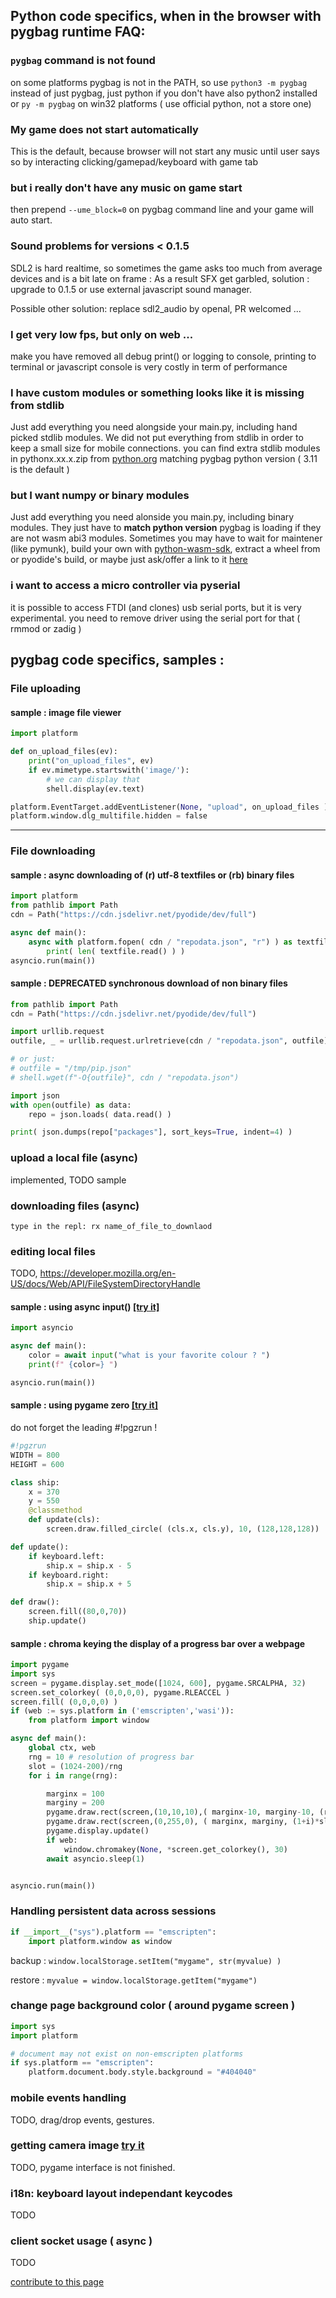 ## Python code specifics, when in the browser with pygbag runtime FAQ:

### `pygbag` command is not found
on some platforms pygbag is not in the PATH, so use `python3 -m pygbag` instead of just pygbag, 
just python if you don't have also python2 installed or `py -m pygbag` on win32 platforms ( use official python, not a store one)

### My game does not start automatically
This is the default, because browser will not start any music until user says so
by interacting clicking/gamepad/keyboard with game tab

### but i really don't have any music on game start
then prepend `--ume_block=0` on pygbag command line and your game will auto start.

### Sound problems for versions < 0.1.5
SDL2 is hard realtime, so sometimes the game asks too much from average devices and is a bit late on frame :
As a result SFX get garbled, solution : upgrade to 0.1.5 or use external javascript sound manager.

Possible other solution: replace sdl2_audio by openal, PR welcomed ...

### I get very low fps, but only on web ...
make you have removed all debug print() or logging to console, printing to terminal or javascript console is very costly 
in term of performance

### I have custom modules or something looks like it is missing from stdlib

Just add everything you need alongside your main.py, including hand picked stdlib modules.
We did not put everything from stdlib in order to keep a small size for mobile connections.
you can find extra stdlib modules in pythonx.xx.x.zip from [python.org](https://www.python.org/downloads/source/) matching pygbag python version ( 3.11 is the default )

### but I want numpy or binary modules

Just add everything you need alonside you main.py, including binary modules.
They just have to **match python version** pygbag is loading if they are not wasm abi3 modules.
Sometimes you may have to wait for maintener (like pymunk), build your own with [python-wasm-sdk](https://github.com/pygame-web/python-wasm-sdk), extract a wheel from or pyodide's build,  or maybe just ask/offer a link to it
[here](https://github.com/pygame-web/pygbag/issues/37)

### i want to access a micro controller via pyserial

it is possible to access FTDI (and clones) usb serial ports, but it is very experimental.
you need to remove driver using the serial port for that ( rmmod or zadig )


## pygbag code specifics, samples :


### File uploading
#### sample : image file viewer
```py
import platform

def on_upload_files(ev):
    print("on_upload_files", ev)
    if ev.mimetype.startswith('image/'):
        # we can display that
        shell.display(ev.text)

platform.EventTarget.addEventListener(None, "upload", on_upload_files )
platform.window.dlg_multifile.hidden = false
```

___

### File downloading

#### sample : async downloading of (r) utf-8 textfiles or (rb) binary files
```py
import platform
from pathlib import Path
cdn = Path("https://cdn.jsdelivr.net/pyodide/dev/full")

async def main():
    async with platform.fopen( cdn / "repodata.json", "r") ) as textfile:
        print( len( textfile.read() ) )
asyncio.run(main())
```


#### sample : DEPRECATED synchronous download of non binary files
```py
from pathlib import Path
cdn = Path("https://cdn.jsdelivr.net/pyodide/dev/full")

import urllib.request
outfile, _ = urllib.request.urlretrieve(cdn / "repodata.json", outfile)

# or just: 
# outfile = "/tmp/pip.json"
# shell.wget(f"-O{outfile}", cdn / "repodata.json")

import json
with open(outfile) as data:
    repo = json.loads( data.read() )

print( json.dumps(repo["packages"], sort_keys=True, indent=4) )
```

### upload a local file (async)

implemented, TODO sample

### downloading files (async)

```
type in the repl: rx name_of_file_to_downlaod
```

### editing local files 

TODO, https://developer.mozilla.org/en-US/docs/Web/API/FileSystemDirectoryHandle




#### sample : using async input() [[try it]](https://pygame-web.github.io/showroom/pypad_git.html#src/test_input.py)
```py
import asyncio

async def main():
    color = await input("what is your favorite colour ? ")
    print(f" {color=} ")

asyncio.run(main())
```


#### sample : using pygame zero [[try it]](https://pygame-web.github.io/showroom/pypad.html#src/test_pg0_0.py)
do not forget the leading #!pgzrun !
```py
#!pgzrun
WIDTH = 800
HEIGHT = 600

class ship:
    x = 370
    y = 550
    @classmethod
    def update(cls):
        screen.draw.filled_circle( (cls.x, cls.y), 10, (128,128,128))

def update():
    if keyboard.left:
        ship.x = ship.x - 5
    if keyboard.right:
        ship.x = ship.x + 5

def draw():
    screen.fill((80,0,70))
    ship.update()
```


#### sample : chroma keying the display of a progress bar over a webpage
```py
import pygame
import sys
screen = pygame.display.set_mode([1024, 600], pygame.SRCALPHA, 32)
screen.set_colorkey( (0,0,0,0), pygame.RLEACCEL )
screen.fill( (0,0,0,0) )
if (web := sys.platform in ('emscripten','wasi')):
    from platform import window

async def main():
    global ctx, web
    rng = 10 # resolution of progress bar
    slot = (1024-200)/rng
    for i in range(rng):

        marginx = 100
        marginy = 200
        pygame.draw.rect(screen,(10,10,10),( marginx-10, marginy-10, (rng*slot)+20, 110 ) )
        pygame.draw.rect(screen,(0,255,0), ( marginx, marginy, (1+i)*slot, 90) )
        pygame.display.update()
        if web:
            window.chromakey(None, *screen.get_colorkey(), 30)
        await asyncio.sleep(1)


asyncio.run(main())
```


### Handling persistent data across sessions
```py
if __import__("sys").platform == "emscripten":
    import platform.window as window
```
backup :
`window.localStorage.setItem("mygame", str(myvalue) )`

restore :
`myvalue = window.localStorage.getItem("mygame")`

### change page background color ( around pygame screen )
```py
import sys
import platform

# document may not exist on non-emscripten platforms
if sys.platform == "emscripten":    
    platform.document.body.style.background = "#404040"
```    
### mobile events handling 

TODO, drag/drop events, gestures.

### getting camera image [try it](http://pygame-web.github.io/showroom/pypad_git.html?-i#src/vidcap.py)

TODO, pygame interface is not finished.

### i18n: keyboard layout independant keycodes

TODO

### client socket usage ( async )

TODO



[contribute to this page](https://github.com/pygame-web/pygame-web.github.io/edit/main/wiki/pygbag-code/README.md)

